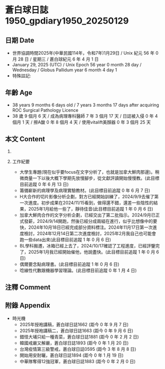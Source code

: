 [_metadata_:encoding]: - "utf-8"
[_metadata_:language]: - "zh-Hant-TW"
[_metadata_:fileformat]: - "markdown"
[_metadata_:MIME_type]: - "text/plain"
[_metadata_:markdown_version]: - "commonmark version 0.30"
[_metadata_:markdown_spec]: - "https://spec.commonmark.org/0.30/"

# 蒼白球日誌1950_gpdiary1950_20250129 #

## 日期 Date ##

* 世界協調時間2025年(中華民國114年，令和7年)1月29日 / Unix 紀元 56 年 0 月 28 日 / 星期三 / 蒼白球紀元 6 年 4 月 1 日
* January 29, 2025 (UTC) / Unix Epoch 56 year 0 month 28 day / Wednesday / Globus Pallidum year 6 month 4 day 1
* 特殊註記:

## 年齡 Age ##

* 38 years 9 months 6 days old / 7 years 3 months 17 days after acquiring ROC Surgical Pathology Licence
* 38 歲 9 個月 6 天 / 成為病理專科醫師 7 年 3 個月 17 天 / 日誌被入侵 0 年 4 個月 1 天 / 擦A酸 0 年 8 個月 4 天 / 使用vitalift美顏器 0 年 3 個月 25 天

## 本文 Content ##

1. 

2. 工作紀要

    - 大學生專題(現在似乎要focus在文字分析了，也就是加拿大鮮肉那邊)。稍微商量一下以後大概下學期先放慢腳步，從文獻評讀開始慢慢教。(此目標目前追蹤 0 年 6 月 13 日)
    - 籌備嶄新的病理學及病理實驗教材。(此目標目前追蹤 0 年 6 月 7 日)
    - H大合作的切片影像分析企劃，對方已經開始訓練了，2024/9/9去催了第一次進度。初步成果在2024/11/15看到，做得還不錯，還差一些陰性的結果，2025年1月給他一些了，靜待佳音(此目標目前追蹤 1 年 0 月 6 日)
    - 加拿大鮮肉合作的文字分析企劃，已經交出了第二批指示。2024/9月已正式發薪，2024/9/14開跑，然後已經分成兩組在進行，似乎比想像中的要快，2024年10月18日已經完成部分資料標注。2024年11月17日第一次進度檢討，2024年12月14日第二次進度檢討，2025年2月我自己也可能會跑一些data出來(此目標目前追蹤 1 年 0 月 6 日)
    - BL學科搬遷，冰箱已經上去了，2024/10/17確認了工程進度，已經評鑒完了，2025年1月我已經開始催他，他說盡快。(此目標目前追蹤 1 年 0 月 6 日)
    - 偶爾要念點病理書。(此目標目前追蹤 1 年 0 月 6 日)
    - 唸線性代數跟機器學習理論。(此目標目前追蹤 0 年 1 月 4 日)

## 注釋 Comment ##


## 附錄 Appendix ##

* 時光機
    - 2025年授袍講稿，蒼白球日誌1662 (距今 0 年 9 月 7 日)
    - 2025年授袍講稿二，蒼白球日誌1663 (距今 0 年 9 月 6 日)
    - 錯怪大埔只給一種青菜，蒼白球日誌1881 (距今 0 年 2 月 2 日)
    - 韓國戒嚴又解嚴，蒼白球日誌1893 (距今 0 年 1 月 20 日)
    - 台灣疫情第三級警戒，蒼白球日誌0595 (距今 3 年 8 月 8 日)
    - 開始用安耐曬，蒼白球日誌1894 (距今 0 年 1 月 19 日)
    - 中華隊奪得12強冠軍，蒼白球日誌1883 (距今 0 年 2 月 0 日)
